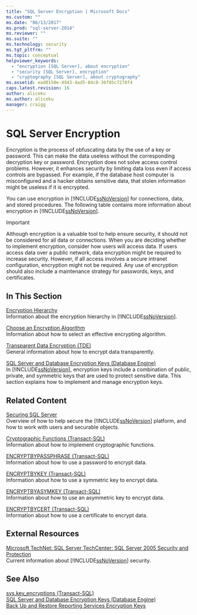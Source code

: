 ```yaml
---
title: "SQL Server Encryption | Microsoft Docs"
ms.custom: ""
ms.date: "06/13/2017"
ms.prod: "sql-server-2014"
ms.reviewer: ""
ms.suite: ""
ms.technology: security
ms.tgt_pltfrm: ""
ms.topic: conceptual
helpviewer_keywords: 
  - "encryption [SQL Server], about encryption"
  - "security [SQL Server], encryption"
  - "cryptography [SQL Server], about cryptography"
ms.assetid: ead0150e-4943-4ad5-84c8-36f85c7278f4
caps.latest.revision: 16
author: aliceku
ms.author: aliceku
manager: craigg
---
```

# SQL Server Encryption
  Encryption is the process of obfuscating data by the use of a key or password. This can make the data useless without the corresponding decryption key or password. Encryption does not solve access control problems. However, it enhances security by limiting data loss even if access controls are bypassed. For example, if the database host computer is misconfigured and a hacker obtains sensitive data, that stolen information might be useless if it is encrypted.  
  
 You can use encryption in [!INCLUDE[ssNoVersion](../../../includes/ssnoversion-md.md)] for connections, data, and stored procedures. The following table contains more information about encryption in [!INCLUDE[ssNoVersion](../../../includes/ssnoversion-md.md)].  
  
> [!IMPORTANT]  
>  Although encryption is a valuable tool to help ensure security, it should not be considered for all data or connections. When you are deciding whether to implement encryption, consider how users will access data. If users access data over a public network, data encryption might be required to increase security. However, if all access involves a secure intranet configuration, encryption might not be required. Any use of encryption should also include a maintenance strategy for passwords, keys, and certificates.  
  
## In This Section  
 [Encryption Hierarchy](encryption-hierarchy.md)  
 Information about the encryption hierarchy in [!INCLUDE[ssNoVersion](../../../includes/ssnoversion-md.md)].  
  
 [Choose an Encryption Algorithm](choose-an-encryption-algorithm.md)  
 Information about how to select an effective encrypting algorithm.  
  
 [Transparent Data Encryption &#40;TDE&#41;](transparent-data-encryption.md)  
 General information about how to encrypt data transparently.  
  
 [SQL Server and Database Encryption Keys &#40;Database Engine&#41;](sql-server-and-database-encryption-keys-database-engine.md)  
 In [!INCLUDE[ssNoVersion](../../../includes/ssnoversion-md.md)], encryption keys include a combination of public, private, and symmetric keys that are used to protect sensitive data. This section explains how to implement and manage encryption keys.  
  
## Related Content  
 [Securing SQL Server](../securing-sql-server.md)  
 Overview of how to help secure the [!INCLUDE[ssNoVersion](../../../includes/ssnoversion-md.md)] platform, and how to work with users and securable objects.  
  
 [Cryptographic Functions &#40;Transact-SQL&#41;](/sql/t-sql/functions/cryptographic-functions-transact-sql)  
 Information about how to implement cryptographic functions.  
  
 [ENCRYPTBYPASSPHRASE &#40;Transact-SQL&#41;](/sql/t-sql/functions/encryptbypassphrase-transact-sql)  
 Information about how to use a password to encrypt data.  
  
 [ENCRYPTBYKEY &#40;Transact-SQL&#41;](/sql/t-sql/functions/encryptbykey-transact-sql)  
 Information about how to use a symmetric key to encrypt data.  
  
 [ENCRYPTBYASYMKEY &#40;Transact-SQL&#41;](/sql/t-sql/functions/encryptbyasymkey-transact-sql)  
 Information about how to use an asymmetric key to encrypt data.  
  
 [ENCRYPTBYCERT &#40;Transact-SQL&#41;](/sql/t-sql/functions/encryptbycert-transact-sql)  
 Information about how to use a certificate to encrypt data.  
  
## External Resources  
 [Microsoft TechNet: SQL Server TechCenter: SQL Server 2005 Security and Protection](http://www.microsoft.com/technet/prodtechnol/sql/2005/library/security.mspx)  
 Current information about [!INCLUDE[ssNoVersion](../../../includes/ssnoversion-md.md)] security.  
  
## See Also  
 [sys.key_encryptions &#40;Transact-SQL&#41;](/sql/relational-databases/system-catalog-views/sys-key-encryptions-transact-sql)   
 [SQL Server and Database Encryption Keys &#40;Database Engine&#41;](sql-server-and-database-encryption-keys-database-engine.md)   
 [Back Up and Restore Reporting Services Encryption Keys](../../../reporting-services/install-windows/ssrs-encryption-keys-back-up-and-restore-encryption-keys.md)  
  
  
